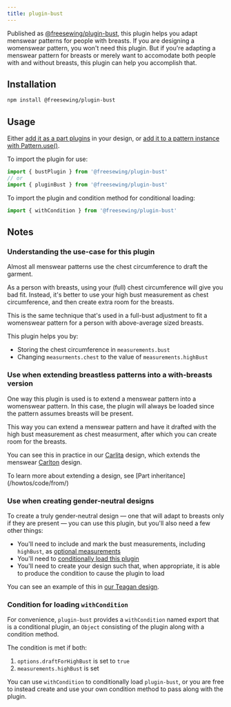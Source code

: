```yaml
---
title: plugin-bust
---
```


Published as [@freesewing/plugin-bust][1], this plugin helps you adapt menswear
patterns for people with breasts.  If you are designing a womenswear pattern,
you won't need this plugin. But if you're adapting a menswear pattern for
breasts or merely want to accomodate both people with and without breasts,
this plugin can help you accomplish that.

## Installation

```bash
npm install @freesewing/plugin-bust
```

## Usage

Either [add it as a part plugins](/reference/api/part/config/plugins) in your
design, or [add it to a pattern instance with
Pattern.use()](/reference/api/pattern/use).

To import the plugin for use:
```js
import { bustPlugin } from '@freesewing/plugin-bust'
// or
import { pluginBust } from '@freesewing/plugin-bust'
```

To import the plugin and condition method for conditional loading:
```js
import { withCondition } from '@freesewing/plugin-bust'
```

## Notes

### Understanding the use-case for this plugin

Almost all menswear patterns use the chest circumference to draft the garment.

As a person with breasts, using your (full) chest circumference will give you
bad fit.  Instead, it's better to use your high bust measurement as chest
circumference, and then create extra room for the breasts.

This is the same technique that's used in a full-bust adjustment to fit a
womenswear pattern for a person with above-average sized breasts.

This plugin helps you by:

- Storing the chest circumference in `measurements.bust`
- Changing `measurments.chest` to the value of
  `measurements.highBust`

### Use when extending breastless patterns into a with-breasts version

One way this plugin is used is to extend a menswear pattern into a womenswear
pattern.  In this case, the plugin will always be loaded since the pattern
assumes breasts will be present.

This way you can extend a menswear pattern and have it drafted with the high
bust measurement as chest measurment, after which you can create room for the
breasts.

You can see this in practice in our [Carlita][2] design, which extends the
menswear [Carlton][3] design.

<Related compact>
To learn more about extending a design, see [Part
inheritance](/howtos/code/from/)
</Related>

### Use when creating gender-neutral designs

To create a truly gender-neutral design — one that will adapt to breasts only
if they are present — you can use this plugin, but you'll also need a few other
things:

- You'll need to include and mark the bust measurements, including `highBust`,
as [optional
  measurements](/reference/api/part/config/measurements#optionalmeasurements)
- You'll need to [conditionally load this
  plugin](/reference/api/part/config/plugins#conditional-plugins)
- You'll need to create your design such that, when appropriate,
it is able to produce the condition to cause the plugin to load

You can see an example of this in [our Teagan design][4].

### Condition for loading `withCondition`

For convenience, `plugin-bust` provides a `withCondition` named export
that is a conditional plugin, an `Object` consisting of the plugin
along with a condition method.

The condition is met if both:
1. `options.draftForHighBust` is set to `true`
2. `measurements.highBust` is set

You can use `withCondition` to conditionally load `plugin-bust`,
or you are free to instead create and use your own condition method
to pass along with the plugin.

[1]: https://www.npmjs.com/package/@freesewing/plugin-bust

[2]: https://github.com/freesewing/freesewing/blob/develop/designs/carlita/src/index.mjs#L25

[3]: https://github.com/freesewing/freesewing/blob/develop/designs/carlton

[4]: https://github.com/freesewing/freesewing/blob/develop/designs/teagan/src/index.mjs
